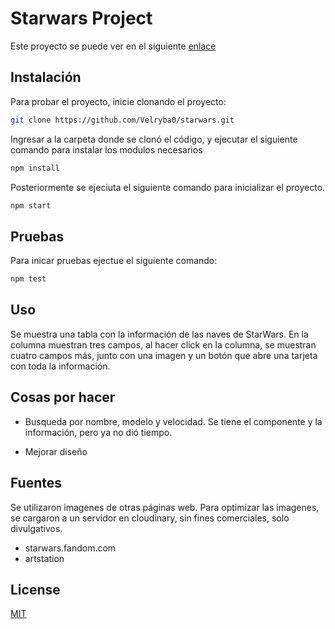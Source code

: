 # Starwars Project

Este proyecto se puede ver en el siguiente [enlace](https://star-wars-18f58.web.app/)

## Instalación

Para probar el proyecto, inicie clonando el proyecto:

```bash
git clone https://github.com/Velryba0/starwars.git
```

Ingresar a la carpeta donde se clonó el código, y ejecutar el siguiente comando para instalar los modulos necesarios

```bash
npm install
```
Posteriormente se ejeciuta el siguiente comando para inicializar el proyecto.

```bash
npm start
```
## Pruebas

Para inicar pruebas ejectue el siguiente comando: 

```bash
npm test
```

## Uso

Se muestra una tabla con la información de las naves de StarWars. En la columna muestran tres campos, al hacer click en la columna, se muestran cuatro campos más, junto con una imagen y un botón que abre una tarjeta con toda la información. 


## Cosas por hacer

* Busqueda por nombre, modelo y velocidad. Se tiene el componente y la información, pero ya no dió tiempo.

* Mejorar diseño

## Fuentes

Se utilizaron imagenes de otras páginas web. Para optimizar las imagenes, se cargaron a un servidor en cloudinary, sin fines comerciales, solo divulgativos.

* starwars.fandom.com
* artstation

## License
[MIT](https://choosealicense.com/licenses/mit/)